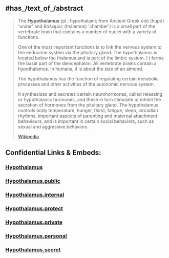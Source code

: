 
## #has_/text_of_/abstract 

> The **Hypothalamus** (pl.: hypothalami; from Ancient Greek  ὑπό (hupó) 'under' 
> and  θάλαμος (thálamos) 'chamber') is a small part of the vertebrate brain 
> that contains a number of nuclei with a variety of functions. 
> 
> One of the most important functions is to link the nervous system to the endocrine system 
> via the pituitary gland. 
> The hypothalamus is located below the thalamus and is part of the limbic system. I
> t forms the basal part of the diencephalon. 
> All vertebrate brains contain a hypothalamus. In humans, it is about the size of an almond.
>
> The hypothalamus has the function of regulating certain metabolic processes 
> and other activities of the autonomic nervous system. 
> 
> It synthesizes and secretes certain neurohormones, called releasing or hypothalamic hormones, 
> and these in turn stimulate or inhibit the secretion of hormones from the pituitary gland. 
> The hypothalamus controls body temperature, hunger, thirst, fatigue, sleep, circadian rhythms, 
> important aspects of parenting and maternal attachment behaviours, 
> and is important in certain social behaviors, such as sexual and aggressive behaviors.
>
> [Wikipedia](https://en.wikipedia.org/wiki/Hypothalamus) 





## Confidential Links & Embeds: 

### [Hypothalamus](/_Standards/bio/Medicine/Disease/Headache/Hypothalamus.md) 

### [Hypothalamus.public](/_public/bio/Medicine/Disease/Headache/Hypothalamus.public.md) 

### [Hypothalamus.internal](/_internal/bio/Medicine/Disease/Headache/Hypothalamus.internal.md) 

### [Hypothalamus.protect](/_protect/bio/Medicine/Disease/Headache/Hypothalamus.protect.md) 

### [Hypothalamus.private](/_private/bio/Medicine/Disease/Headache/Hypothalamus.private.md) 

### [Hypothalamus.personal](/_personal/bio/Medicine/Disease/Headache/Hypothalamus.personal.md) 

### [Hypothalamus.secret](/_secret/bio/Medicine/Disease/Headache/Hypothalamus.secret.md)

